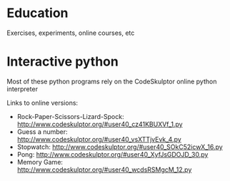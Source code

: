 # Education

Exercises, experiments, online courses, etc

# Interactive python

Most of these python programs rely on the CodeSkulptor online python interpreter

Links to online versions:

* Rock-Paper-Scissors-Lizard-Spock:  http://www.codeskulptor.org/#user40_cz41KBUXVf_1.py
* Guess a number: http://www.codeskulptor.org/#user40_vsXTTjvEvk_4.py
* Stopwatch: http://www.codeskulptor.org/#user40_SOkC52icwX_16.py
* Pong: http://www.codeskulptor.org/#user40_XyfJsGDOJD_30.py
* Memory Game: http://www.codeskulptor.org/#user40_wcdsRSMgcM_12.py


